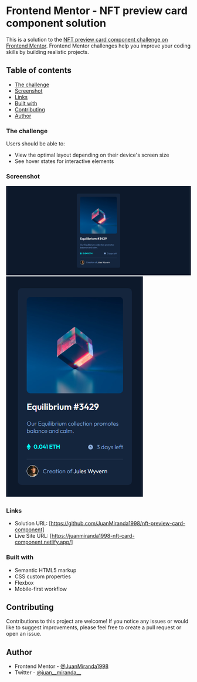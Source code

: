 # Frontend Mentor - NFT preview card component solution

This is a solution to the [NFT preview card component challenge on Frontend Mentor](https://www.frontendmentor.io/challenges/nft-preview-card-component-SbdUL_w0U). Frontend Mentor challenges help you improve your coding skills by building realistic projects. 

## Table of contents

- [The challenge](#the-challenge)
- [Screenshot](#screenshot)
- [Links](#links)
- [Built with](#built-with)
- [Contributing](#constributing)
- [Author](#author)



### The challenge

Users should be able to:

- View the optimal layout depending on their device's screen size
- See hover states for interactive elements

### Screenshot

![Desktop](./screenshots/capture-desktop.png)
![Mobile](./screenshots/capture-mobile.png)


### Links

- Solution URL: [https://github.com/JuanMiranda1998/nft-preview-card-component]
- Live Site URL: [https://juanmiranda1998-nft-card-component.netlify.app/]

### Built with

- Semantic HTML5 markup
- CSS custom properties
- Flexbox
- Mobile-first workflow

## Contributing

Contributions to this project are welcome! If you notice any issues or would like to suggest improvements, please feel free to create a pull request or open an issue.


## Author

- Frontend Mentor - [@JuanMiranda1998](https://www.frontendmentor.io/profile/JuanMiranda1998)
- Twitter - [@juan__miranda__](https://twitter.com/juan__miranda__)